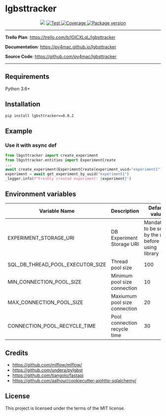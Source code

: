 <H1>lgbsttracker</H1>
<p align="center">
<img src="https://img.shields.io/github/last-commit/py4mac/lgbsttracker.svg">
<a href="https://github.com/py4mac/" target="_blank">
    <img src="https://github.com/py4mac/lgbsttracker/workflows/Test/badge.svg" alt="Test">
</a>
<a href="https://codecov.io/gh/py4mac/lgbsttracker" target="_blank">
    <img src="https://codecov.io/gh/py4mac/lgbsttracker/branch/master/graph/badge.svg" alt="Coverage">
</a>
<a href="https://pypi.org/project/lgbsttracker" target="_blank">
    <img src="https://badge.fury.io/py/lgbsttracker.svg" alt="Package version">
</a>
</p>

---

**Trello Plan**: <a href="https://trello.com/b/lGICXLqL/lgbsttracker" target="_blank">https://trello.com/b/lGICXLqL/lgbsttracker</a>

**Documentation**: <a href="https://py4mac.github.io/lgbsttracker" target="_blank">https://py4mac.github.io/lgbsttracker</a>

**Source Code**: <a href="https://github.com/py4mac/lgbsttracker" target="_blank">https://github.com/py4mac/lgbsttracker</a>

---

## Requirements

Python 3.6+


## Installation

```bash
pip install lgbsttracker==0.0.2
```

## Example

### Use it with async def

```Python
from lbgsttracker import create_experiment
from lbgsttracker.entities import ExperimentCreate
...
await create_experiment(ExperimentCreate(experiment_uuid="experiment1"))
experiment = await get_experiment_by_uuid("experiment1")
_logger.info(f"Freshly created experiment: {experiment}")
```

## Environment variables

| Variable Name |  Description | Default value |
| --- | --- | --- |
| EXPERIMENT_STORAGE_URI | DB Experiment Storage URI | Mandatory: to be set by the user before using library |
| SQL_DB_THREAD_POOL_EXECUTOR_SIZE | Thread pool size | 100 |
| MIN_CONNECTION_POOL_SIZE | Minimum pool size connection | 10 |
| MAX_CONNECTION_POOL_SIZE | Maxiumum pool size connection | 20 |
| CONNECTION_POOL_RECYCLE_TIME | Pool connection recycle time | 30 |

## Credits

* https://github.com/mlflow/mlflow/
* https://github.com/undera/pylgbst
* https://github.com/tiangolo/fastapi
* https://github.com/aalhour/cookiecutter-aiohttp-sqlalchemy/

## License

This project is licensed under the terms of the MIT license.